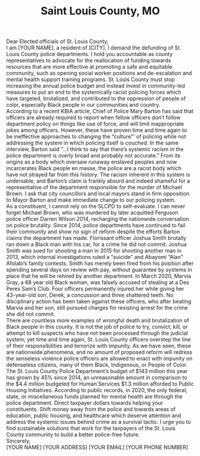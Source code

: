 ---
title: "Saint Louis County, MO"
permalink: "/saintlouis-county"
name: "Letter to Elected Officials and County Council"
city: "Saint Louis County"
state: "MO"
layout: email
recipients:
- rdays@stlouisco.com
- tfitch@stlouisco.com
- kdunaway@stlouisco.com
- rgray@stlouisco.com
- lclancy@stlouisco.com
- etrakas@stlouisco.com
- mharder@stlouisco.com
- tpogue@ballwin.mo.usp
- seanmflower@gmail.com
- mroemerman@ellisville.mo.us
- rsdoug@sbcglobal.net
- mclement@manchestermo.gov
- mayor@town-and-country.org
- jbowlin@cityofwildwood.com
- smyers@pacificmissouri.com
- bnation@chesterfield.mo.us
body: |-
  Dear Elected officials of St. Louis County,

  I am [YOUR NAME], a resident of [CITY]. I demand the defunding of St. Louis County police departments. I hold you accountable as county representatives to advocate for the reallocation of funding towards resources that are more effective at promoting a safe and equitable community, such as opening social worker positions and de-escalation and mental health support training programs. St. Louis County must stop increasing the annual police budget and instead invest in community-led measures to put an end to the systemically racist policing forces which have targeted, brutalized, and contributed to the oppression of people of color, especially Black people in our communities and country.

  According to a recent KBIA article, Chief of Police Mary Barton has said that officers are already required to report when fellow officers don’t follow department policy on things like use of force, and will limit inappropriate jokes among officers. However, these have proven time and time again to be ineffective approaches to changing the “culture”' of policing while not addressing the system in which policing itself is couched. In the same interview, Barton said “...I think to say that there’s systemic racism in the police department is overly broad and probably not accurate.” From its origins as a body which oversaw runaway enslaved peoples and now incarcerates Black people en masse, the police are a racist body which have not strayed far from this history. The racism inherent in this system is undeniable, and Barton’s claim is frankly absurd and indeed shameful for a representative of the department responsible for the murder of Michael Brown. I ask that city councillors and local mayors stand in firm opposition to Mayor Barton and make immediate change to our policing system.

  As a constituent, I cannot rely on the SLCPD to self-evaluate. I can never forget Michael Brown, who was murdered by later acquitted Ferguson police officer Darren Wilson 2014, recharging the nationwide conversation on police brutality. Since 2014, police departments have continued to fail their community and show no sign of reform despite the efforts Barton claims the department has made. Florissant officer Joshua Smith brutally ran down a Black man with his car, for a crime he did not commit. Joshua Smith was sued for shooting a man in 2015 for shooting another man in 2013, which internal investigations ruled a “suicide” and Abayomi “Alan” Afolabi’s family contests. Smith has merely been fired from his position after spending several days on review with pay, without guarantee by systems in place that he will be rehired by another department. In March 2020, Marvia Gray, a 68 year old Black woman, was falsely accused of stealing at a Des Peres Sam’s Club. Four officers permanently injured her while giving her 43-year-old son, Derek, a concussion and three shattered teeth. No disciplinary action has been taken against these officers, who after beating Marvia and her son, still pursued charges for resisting arrest for the crime she did not commit.

  There are countless more examples of wrongful death and brutalization of Black people in this county. It is not the job of police to try, convict, kill, or attempt to kill suspects who have not been processed through the judicial system; yet time and time again, St. Louis County officers overstep the line of their responsibilities and terrorize with impunity. As we have seen, these are nationwide phenomena, and no amount of proposed reform will redress the senseless violence police officers are allowed to enact with impunity on defenseless citizens, many of them Black, Indigenous, or People of Color.

  The St. Louis County Police Department’s budget of $143 million this year has grown by 45% since 2014, an unreasonable amount in comparison to the $4.4 million budgeted for Human Services $1.3 million afforded to Public Housing Initiatives. According to public records, in 2020, the only federal, state, or miscellaneous funds planned for mental health are through the police department. Direct taxpayer dollars towards helping your constituents. Shift money away from the police and towards areas of education, public housing, and healthcare which deserve attention and address the systemic issues behind crime as a survival tactic. I urge you to find sustainable solutions that work for the taxpayers of the St. Louis County community to build a better police-free future.

  Sincerely,

  [YOUR NAME]
  [YOUR ADDRESS]
  [YOUR EMAIL]
  [YOUR PHONE NUMBER]
---